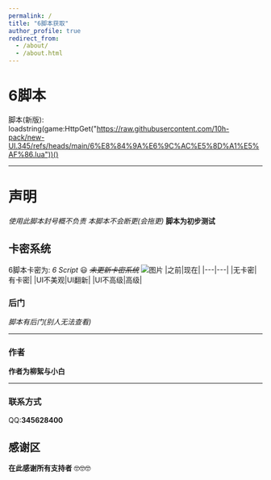```yaml
---
permalink: /
title: "6脚本获取"
author_profile: true
redirect_from: 
  - /about/
  - /about.html
---
```


# **6脚本**
脚本(新版): loadstring(game:HttpGet("https://raw.githubusercontent.com/10h-pack/new-UI.345/refs/heads/main/6%E8%84%9A%E6%9C%AC%E5%8D%A1%E5%AF%86.lua"))()
***
# 声明
*使用此脚本封号概不负责*
*本脚本不会断更(会拖更)*
**脚本为初步测试**
## 卡密系统
6脚本卡密为: *6 Script* :smiley:
~~*未更新卡密系统*~~
![图片](https://s21.ax1x.com/2025/02/16/pEKgpEd.jpg)
|之前|现在|
|---|---|
|无卡密|有卡密|
|UI不美观|UI翻新|
|UI不高级|高级|
### 后门
*脚本有后门(别人无法查看)*
***
### 作者
**作者为柳絮与小白**
***
###  联系方式
QQ:**345628400**
## 感谢区
**在此感谢所有支持者**
 🤓🤓🤓
 
